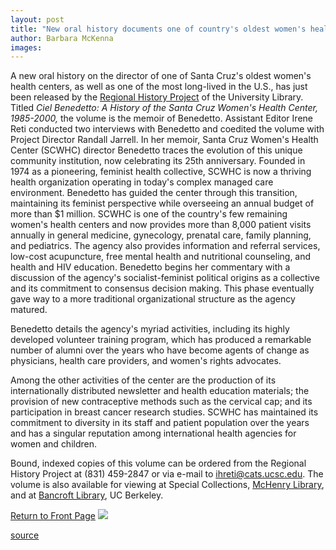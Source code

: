 ```yaml
---
layout: post
title: "New oral history documents one of country's oldest women's health centers"
author: Barbara McKenna
images:
---
```


A new oral history on the director of one of Santa Cruz's oldest women's health centers, as well as one of the most long-lived in the U.S., has just been released by the [Regional History Project][1] of the University Library. Titled _Ciel Benedetto: A History of the Santa Cruz Women's Health Center, 1985-2000,_ the volume is the memoir of Benedetto. Assistant Editor Irene Reti conducted two interviews with Benedetto and coedited the volume with Project Director Randall Jarrell. In her memoir, Santa Cruz Women's Health Center (SCWHC) director Benedetto traces the evolution of this unique community institution, now celebrating its 25th anniversary. Founded in 1974 as a pioneering, feminist health collective, SCWHC is now a thriving health organization operating in today's complex managed care environment. Benedetto has guided the center through this transition, maintaining its feminist perspective while overseeing an annual budget of more than $1 million. SCWHC is one of the country's few remaining women's health centers and now provides more than 8,000 patient visits annually in general medicine, gynecology, prenatal care, family planning, and pediatrics. The agency also provides information and referral services, low-cost acupuncture, free mental health and nutritional counseling, and health and HIV education. Benedetto begins her commentary with a discussion of the agency's socialist-feminist political origins as a collective and its commitment to consensus decision making. This phase eventually gave way to a more traditional organizational structure as the agency matured.

Benedetto details the agency's myriad activities, including its highly developed volunteer training program, which has produced a remarkable number of alumni over the years who have become agents of change as physicians, health care providers, and women's rights advocates.   
  
Among the other activities of the center are the production of its internationally distributed newsletter and health education materials; the provision of new contraceptive methods such as the cervical cap; and its participation in breast cancer research studies. SCWHC has maintained its commitment to diversity in its staff and patient population over the years and has a singular reputation among international health agencies for women and children.  
  
Bound, indexed copies of this volume can be ordered from the Regional History Project at (831) 459-2847 or via e-mail to ihreti@cats.ucsc.edu. The volume is also available for viewing at Special Collections, [McHenry Library][2], and at [Bancroft Library][3], UC Berkeley.  

[Return to Front Page][4] ![ ][5]

[1]: http://library.ucsc.edu/reg-hist/index.html
[2]: http://library.ucsc.edu/mchenry/
[3]: http://www.lib.berkeley.edu/BANC/
[4]: ../../index.html
[5]: ../../images/trans.gif

[source](http://www1.ucsc.edu/currents/00-01/07-03/history.html "Permalink to history")

